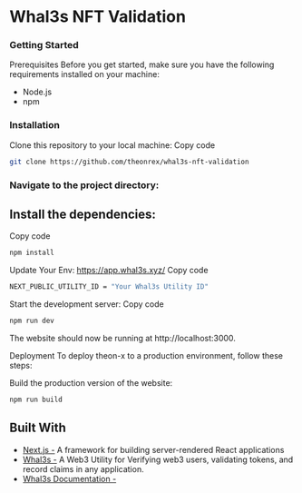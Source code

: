 # Whal3s NFT Validation





### Getting Started
Prerequisites
Before you get started, make sure you have the following requirements installed on your machine:

- Node.js
- npm
### Installation
Clone this repository to your local machine:
Copy code
   ```sh
git clone https://github.com/theonrex/whal3s-nft-validation

```

### Navigate to the project directory:

 ## Install the dependencies:
 
Copy code
```sh
npm install

```

Update Your Env:
https://app.whal3s.xyz/
Copy code

```sh
NEXT_PUBLIC_UTILITY_ID = "Your Whal3s Utility ID"

```


Start the development server:
Copy code

```sh
npm run dev

```
The website should now be running at http://localhost:3000.

Deployment
To deploy theon-x to a production environment, follow these steps:

Build the production version of the website:
```sh
npm run build

```

## Built With
* [Next.js -](https://nextjs.org/)  A framework for building server-rendered React applications
* [Whal3s -](https://app.whal3s.xyz/)  A Web3 Utility for Verifying web3 users, validating tokens, and record claims in any application.
* [Whal3s Documentation -](https://docs.whal3s.xyz/)  









